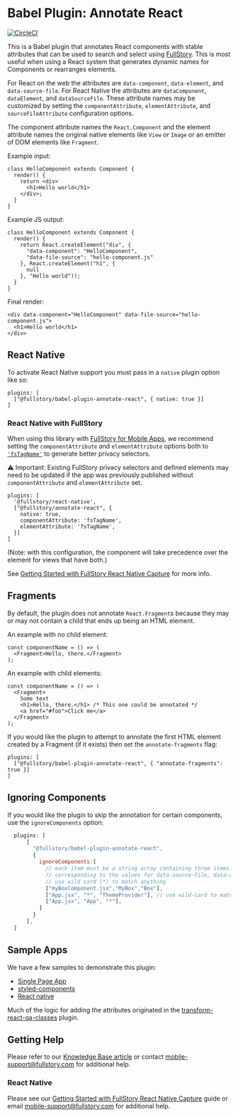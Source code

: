 # Babel Plugin: Annotate React
[![CircleCI](https://circleci.com/gh/fullstorydev/fullstory-babel-plugin-annotate-react.svg?style=svg)](https://circleci.com/gh/fullstorydev/fullstory-babel-plugin-annotate-react)

This is a Babel plugin that annotates React components with stable attributes that can be used to search and select using [FullStory](https://www.fullstory.com/). This is most useful when using a React system that generates dynamic names for Components or rearranges elements.

For React on the web the attributes are `data-component`, `data-element`, and `data-source-file`. For React Native the attributes are `dataComponent`, `dataElement`, and `dataSourceFile`.
These attribute names may be customized by setting the `componentAttribute`, `elementAttribute`, and `sourceFileAttribute` configuration options.

The component attribute names the `React.Component` and the element attribute names the original native elements like `View` or `Image` or an emitter of DOM elements like `Fragment`.

Example input:

    class HelloComponent extends Component {
      render() {
        return <div>
          <h1>Hello world</h1>
        </div>;
      }
    }

Example JS output:

    class HelloComponent extends Component {
      render() {
        return React.createElement("div", {
          "data-component": "HelloComponent",
          "data-file-source": "hello-component.js"
        }, React.createElement("h1", {
          null
        }, "Hello world"));
      }
    }

Final render:

    <div data-component="HelloComponent" data-file-source="hello-component.js">
      <h1>Hello world</h1>
    </div>

## React Native

To activate React Native support you must pass in a `native` plugin option like so:

    plugins: [
      ["@fullstory/babel-plugin-annotate-react", { native: true }]
    ]

### React Native with FullStory 

When using this library with [FullStory for Mobile Apps](https://www.fullstory.com/platform/mobile-apps/), we recommend setting the `componentAttribute` and `elementAttribute` options both to [`'fsTagName'`](https://help.fullstory.com/hc/en-us/articles/360052419133-Getting-Started-with-FullStory-React-Native-Capture#01GRMBR5FK3R89ZQQ9F3V6Z5RB) to generate better privacy selectors. 

⚠️ Important: Existing FullStory privacy selectors and defined elements may need to be updated if the app was previously published without `componentAttribute` and `elementAttribute` set.
<!-- todo: write up a KB article to walk customers through transitioning to `fsTagName` if they have pre-existing privacy selectors or defined elements; link to it here -->

    plugins: [
      '@fullstory/react-native',
      ["@fullstory/annotate-react", {
        native: true,
        componentAttribute: 'fsTagName',
        elementAttribute: 'fsTagName',
      }]
    ]

(Note: with this configuration, the component will take precedence over the element for views that have both.)

See [Getting Started with FullStory React Native Capture](https://help.fullstory.com/hc/en-us/articles/360052419133-Getting-Started-with-FullStory-React-Native-Capture) for more info.

## Fragments

By default, the plugin does not annotate `React.Fragment`s because they may or may not contain a child that ends up being an HTML element.

An example with no child element:

    const componentName = () => (
      <Fragment>Hello, there.</Fragment>
    );

An example with child elements:

    const componentName = () => (
      <Fragment>
        Some text
        <h1>Hello, there.</h1> /* This one could be annotated */
        <a href="#foo">Click me</a>
      </Fragment>
    );


If you would like the plugin to attempt to annotate the first HTML element created by a Fragment (if it exists) then set the `annotate-fragments` flag:

    plugins: [
      ["@fullstory/babel-plugin-annotate-react", { "annotate-fragments": true }]
    ]

## Ignoring Components

If you would like the plugin to skip the annotation for certain components, use the `ignoreComponents` option:

```javascript
  plugins: [
      [
        "@fullstory/babel-plugin-annotate-react",
        {
          ignoreComponents:[
            // each item must be a string array containing three items: file name, component name, element name
            // corresponding to the values for data-source-file, data-component, data-element
            // use wild card (*) to match anything
            ["myBoxComponent.jsx","MyBox","Box"],
            ["App.jsx", "*", "ThemeProvider"], // use wild-card to match anything
            ["App.jsx", "App", "*"],
          ]
        }
      ],
  ]
```

## Sample Apps

We have a few samples to demonstrate this plugin:

- [Single Page App](https://github.com/fullstorydev/fullstory-babel-plugin-annotate-react/tree/master/samples/single-page-app/)
- [styled-components](https://github.com/fullstorydev/fullstory-babel-plugin-annotate-react/tree/master/samples/styled-components/)
- [React native](https://github.com/fullstorydev/fullstory-babel-plugin-annotate-react/tree/master/samples/react-native-app/)

Much of the logic for adding the attributes originated in the [transform-react-qa-classes](https://github.com/davesnx/babel-plugin-transform-react-qa-classes/) plugin.

## Getting Help

Please refer to our [Knowledge Base article](https://help.fullstory.com/hc/en-us/articles/360049493054-FullStory-s-Annotate-React-plugin-for-Web-Native) or contact mobile-support@fullstory.com for additional help.

### React Native

Please see our [Getting Started with FullStory React Native Capture](https://help.fullstory.com/hc/en-us/articles/360052419133) guide or email mobile-support@fullstory.com for additional help.
